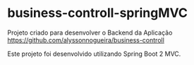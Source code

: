 # business-controll-springMVC
Projeto criado para desenvolver o Backend da Aplicação https://github.com/alyssonnogueira/business-controll

Este projeto foi desenvolvido utilizando Spring Boot 2 MVC.
